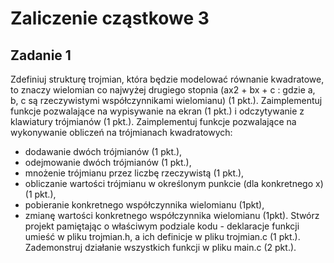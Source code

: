 # Zaliczenie cząstkowe 3

## Zadanie 1
Zdefiniuj strukturę trojmian, która będzie modelować równanie kwadratowe, to znaczy wielomian co najwyżej drugiego stopnia (ax2 + bx + c : gdzie a, b, c są rzeczywistymi współczynnikami wielomianu) (1 pkt.). Zaimplementuj funkcje pozwalające na wypisywanie na ekran (1 pkt.) i odczytywanie z klawiatury trójmianów (1 pkt.). Zaimplementuj funkcje pozwalające na wykonywanie obliczeń na trójmianach kwadratowych:
- dodawanie dwóch trójmianów (1 pkt.),
- odejmowanie dwóch trójmianów (1 pkt.),
- mnożenie trójmianu przez liczbę rzeczywistą (1 pkt.),
- obliczanie wartości trójmianu w określonym punkcie (dla konkretnego x) (1 pkt.),
- pobieranie konkretnego współczynnika wielomianu (1pkt),
- zmianę wartości konkretnego współczynnika wielomianu (1pkt).
Stwórz projekt pamiętając o właściwym podziale kodu - deklaracje funkcji umieść w pliku trojmian.h, a ich definicje w pliku trojmian.c (1 pkt.). Zademonstruj działanie wszystkich funkcji w pliku main.c (2 pkt.).